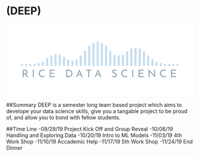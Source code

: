 # (DEEP) 
![RDS](https://github.com/cmm16/DEEP/blob/master/imgs/rds)

##Summary
DEEP is a semester long team based project which aims to develope your data science skills, give you a tangable project to be proud of, and allow you to bond with fellow students. 

##Time Line
-09/29/19 Project Kick Off and Group Reveal
-10/06/19 Handling and Exploring Data
-10/20/19 Intro to ML Models
-11/03/19 4th Work Shop
-11/10/19 Accademic Help
-11/17/19 5th Work Shop
-11/24/19 End Dinner




